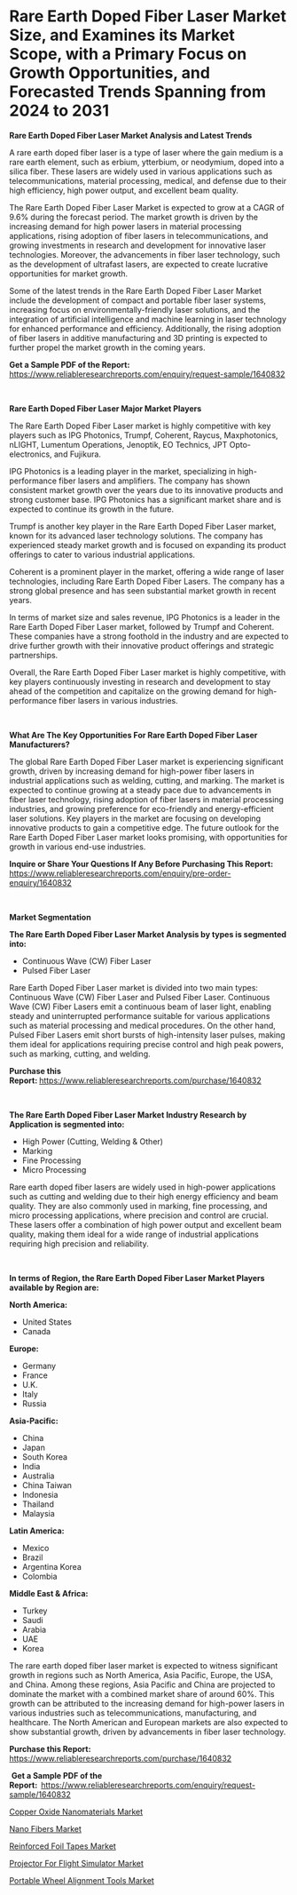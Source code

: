 <p><h1>Rare Earth Doped Fiber Laser Market Size, and Examines its Market Scope, with a Primary Focus on Growth Opportunities, and Forecasted Trends Spanning from 2024 to 2031</h1></p><p><strong>Rare Earth Doped Fiber Laser Market Analysis and Latest Trends</strong></p>
<p><p>A rare earth doped fiber laser is a type of laser where the gain medium is a rare earth element, such as erbium, ytterbium, or neodymium, doped into a silica fiber. These lasers are widely used in various applications such as telecommunications, material processing, medical, and defense due to their high efficiency, high power output, and excellent beam quality.</p><p>The Rare Earth Doped Fiber Laser Market is expected to grow at a CAGR of 9.6% during the forecast period. The market growth is driven by the increasing demand for high power lasers in material processing applications, rising adoption of fiber lasers in telecommunications, and growing investments in research and development for innovative laser technologies. Moreover, the advancements in fiber laser technology, such as the development of ultrafast lasers, are expected to create lucrative opportunities for market growth.</p><p>Some of the latest trends in the Rare Earth Doped Fiber Laser Market include the development of compact and portable fiber laser systems, increasing focus on environmentally-friendly laser solutions, and the integration of artificial intelligence and machine learning in laser technology for enhanced performance and efficiency. Additionally, the rising adoption of fiber lasers in additive manufacturing and 3D printing is expected to further propel the market growth in the coming years.</p></p>
<p><strong>Get a Sample PDF of the Report:&nbsp;</strong> <a href="https://www.reliableresearchreports.com/enquiry/request-sample/1640832">https://www.reliableresearchreports.com/enquiry/request-sample/1640832</a></p>
<p>&nbsp;</p>
<p><strong>Rare Earth Doped Fiber Laser Major Market Players</strong></p>
<p><p>The Rare Earth Doped Fiber Laser market is highly competitive with key players such as IPG Photonics, Trumpf, Coherent, Raycus, Maxphotonics, nLIGHT, Lumentum Operations, Jenoptik, EO Technics, JPT Opto-electronics, and Fujikura. </p><p>IPG Photonics is a leading player in the market, specializing in high-performance fiber lasers and amplifiers. The company has shown consistent market growth over the years due to its innovative products and strong customer base. IPG Photonics has a significant market share and is expected to continue its growth in the future.</p><p>Trumpf is another key player in the Rare Earth Doped Fiber Laser market, known for its advanced laser technology solutions. The company has experienced steady market growth and is focused on expanding its product offerings to cater to various industrial applications.</p><p>Coherent is a prominent player in the market, offering a wide range of laser technologies, including Rare Earth Doped Fiber Lasers. The company has a strong global presence and has seen substantial market growth in recent years.</p><p>In terms of market size and sales revenue, IPG Photonics is a leader in the Rare Earth Doped Fiber Laser market, followed by Trumpf and Coherent. These companies have a strong foothold in the industry and are expected to drive further growth with their innovative product offerings and strategic partnerships.</p><p>Overall, the Rare Earth Doped Fiber Laser market is highly competitive, with key players continuously investing in research and development to stay ahead of the competition and capitalize on the growing demand for high-performance fiber lasers in various industries.</p></p>
<p>&nbsp;</p>
<p><strong>What Are The Key Opportunities For Rare Earth Doped Fiber Laser Manufacturers?</strong></p>
<p><p>The global Rare Earth Doped Fiber Laser market is experiencing significant growth, driven by increasing demand for high-power fiber lasers in industrial applications such as welding, cutting, and marking. The market is expected to continue growing at a steady pace due to advancements in fiber laser technology, rising adoption of fiber lasers in material processing industries, and growing preference for eco-friendly and energy-efficient laser solutions. Key players in the market are focusing on developing innovative products to gain a competitive edge. The future outlook for the Rare Earth Doped Fiber Laser market looks promising, with opportunities for growth in various end-use industries.</p></p>
<p><strong>Inquire or Share Your Questions If Any Before Purchasing This Report:</strong> <a href="https://www.reliableresearchreports.com/enquiry/pre-order-enquiry/1640832">https://www.reliableresearchreports.com/enquiry/pre-order-enquiry/1640832</a></p>
<p>&nbsp;</p>
<p><strong>Market Segmentation</strong></p>
<p><strong>The Rare Earth Doped Fiber Laser Market Analysis by types is segmented into:</strong></p>
<p><ul><li>Continuous Wave (CW) Fiber Laser</li><li>Pulsed Fiber Laser</li></ul></p>
<p><p>Rare Earth Doped Fiber Laser market is divided into two main types: Continuous Wave (CW) Fiber Laser and Pulsed Fiber Laser. Continuous Wave (CW) Fiber Lasers emit a continuous beam of laser light, enabling steady and uninterrupted performance suitable for various applications such as material processing and medical procedures. On the other hand, Pulsed Fiber Lasers emit short bursts of high-intensity laser pulses, making them ideal for applications requiring precise control and high peak powers, such as marking, cutting, and welding.</p></p>
<p><strong>Purchase this Report:&nbsp;</strong><a href="https://www.reliableresearchreports.com/purchase/1640832">https://www.reliableresearchreports.com/purchase/1640832</a></p>
<p>&nbsp;</p>
<p><strong>The Rare Earth Doped Fiber Laser Market Industry Research by Application is segmented into:</strong></p>
<p><ul><li>High Power (Cutting, Welding & Other)</li><li>Marking</li><li>Fine Processing</li><li>Micro Processing</li></ul></p>
<p><p>Rare earth doped fiber lasers are widely used in high-power applications such as cutting and welding due to their high energy efficiency and beam quality. They are also commonly used in marking, fine processing, and micro processing applications, where precision and control are crucial. These lasers offer a combination of high power output and excellent beam quality, making them ideal for a wide range of industrial applications requiring high precision and reliability.</p></p>
<p>&nbsp;</p>
<p><strong>In terms of Region, the Rare Earth Doped Fiber Laser Market Players available by Region are:</strong></p>
<p>
    <p> <strong> North America: </strong>
        <ul>
            <li>United States</li>
            <li>Canada</li>
        </ul>
        </p> 
    <p> <strong> Europe: </strong>
        <ul>
            <li>Germany</li>
            <li>France</li>
            <li>U.K.</li>
            <li>Italy</li>
            <li>Russia</li>
        </ul>
        </p> 
    <p> <strong> Asia-Pacific: </strong>
        <ul>
            <li>China</li>
            <li>Japan</li>
            <li>South Korea</li>
            <li>India</li>
            <li>Australia</li>
            <li>China Taiwan</li>
            <li>Indonesia</li>
            <li>Thailand</li>
            <li>Malaysia</li>
        </ul>
        </p> 
    <p> <strong> Latin America: </strong>
        <ul>
            <li>Mexico</li>
            <li>Brazil</li>
            <li>Argentina Korea</li>
            <li>Colombia</li>
        </ul>
        </p> 
    <p> <strong> Middle East & Africa: </strong>
        <ul>
            <li>Turkey</li>
            <li>Saudi</li>
            <li>Arabia</li>
            <li>UAE</li>
            <li>Korea</li>
        </ul>
    </p>
    </p>
<p><p>The rare earth doped fiber laser market is expected to witness significant growth in regions such as North America, Asia Pacific, Europe, the USA, and China. Among these regions, Asia Pacific and China are projected to dominate the market with a combined market share of around 60%. This growth can be attributed to the increasing demand for high-power lasers in various industries such as telecommunications, manufacturing, and healthcare. The North American and European markets are also expected to show substantial growth, driven by advancements in fiber laser technology.</p></p>
<p><strong>Purchase this Report: </strong><a href="https://www.reliableresearchreports.com/purchase/1640832">https://www.reliableresearchreports.com/purchase/1640832</a></p>
<p>&nbsp;<strong>Get a Sample PDF of the Report:&nbsp;&nbsp;</strong><a href="https://www.reliableresearchreports.com/enquiry/request-sample/1640832">https://www.reliableresearchreports.com/enquiry/request-sample/1640832</a></p>
<p><strong></strong></p>
<p><p><a href="https://github.com/derrinmiltonellis35gcl/Market-Research-Report-List-1/blob/main/copper-oxide-nanomaterials-market.md">Copper Oxide Nanomaterials Market</a></p><p><a href="https://github.com/lababdou/Market-Research-Report-List-1/blob/main/nano-fibers-market.md">Nano Fibers Market</a></p><p><a href="https://github.com/khansimonweber1lqujlwoz15d/Market-Research-Report-List-1/blob/main/reinforced-foil-tapes-market.md">Reinforced Foil Tapes Market</a></p><p><a href="https://issuu.com/reportprime-2/docs/projector-for-flight-simulator-market-size-2030.pp">Projector For Flight Simulator Market</a></p><p><a href="https://issuu.com/reportprime-2/docs/portable-wheel-alignment-tools-market-size-2030.pp">Portable Wheel Alignment Tools Market</a></p></p>